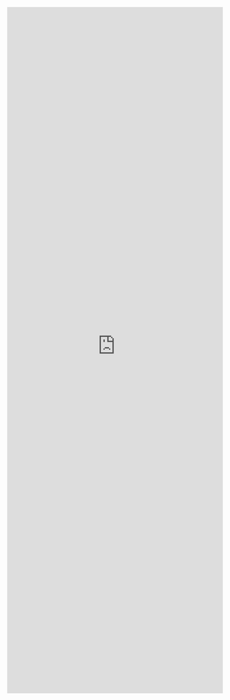 <iframe 
    title='Pivot Examples'
    src='https://fabricweb.z5.web.core.windows.net/pr-deploy-site/refs/heads/master/fabric-website-resources/dist/index.html#/examples/pivot?docsExample=true'
    frameborder='no'
    height='1600'
    style='width: 100%;'
>
